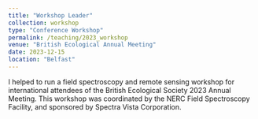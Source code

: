 ```yaml
---
title: "Workshop Leader"
collection: workshop
type: "Conference Workshop"
permalink: /teaching/2023_workshop
venue: "British Ecological Annual Meeting"
date: 2023-12-15
location: "Belfast"
---
```


I helped to run a field spectroscopy and remote sensing workshop for international attendees of the British Ecological Society 2023 Annual Meeting. This workshop was coordinated by the NERC Field Spectroscopy Facility, and sponsored by Spectra Vista Corporation. 

